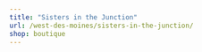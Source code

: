 ```yaml
---
title: "Sisters in the Junction"
url: /west-des-moines/sisters-in-the-junction/
shop: boutique
---
```

